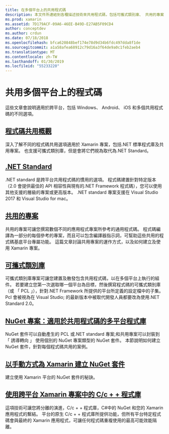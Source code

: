 ```yaml
---
title: 在多個平台上的共用程式碼
description: 本文件所連結到各種描述技術來共用程式碼，包括可攜式類別庫、 共用的專案、.NET Standard 和 NuGet 的輔助線。
ms.prod: xamarin
ms.assetid: 7D179ACF-09A6-46EE-B49D-E27AB5F09CD4
author: conceptdev
ms.author: crdun
ms.date: 07/18/2018
ms.openlocfilehash: bfca620848bef174e78d9d34b6fdc497dda8f1de
ms.sourcegitcommit: a1a58afea68912c79d16a3f64de9a0c1feb2aeb4
ms.translationtype: MT
ms.contentlocale: zh-TW
ms.lasthandoff: 01/30/2019
ms.locfileid: "55233220"
---
```

# <a name="sharing-code-on-multiple-platforms"></a>共用多個平台上的程式碼

這些文章會說明適用於跨平台，包括 Windows、 Android、 iOS 和多個共用程式碼的不同選項。

## <a name="code-sharing-overviewcode-sharingmd"></a>[程式碼共用概觀](code-sharing.md)

深入了解不同的程式碼共用選項適用於 Xamarin 專案，包括.NET 標準程式庫及共用專案。 也支援可攜式類別庫，但是會將它們視為取代為.NET Standard。

## <a name="net-standardcross-platformapp-fundamentalsnet-standardmd"></a>[.NET Standard](~/cross-platform/app-fundamentals/net-standard.md)

.NET standard 是跨平台共用程式碼的慣用的選項。 程式碼建置針對特定版本 （2.0 會提供最佳的 API 相容性與現有的.NET Framework 程式碼），您可以使用其他支援的層級的專案或更高版本。 .NET standard 專案支援在 Visual Studio 2017 和 Visual Studio for mac。

## <a name="shared-projectscross-platformapp-fundamentalsshared-projectsmd"></a>[共用的專案](~/cross-platform/app-fundamentals/shared-projects.md)

共用的專案可讓您撰寫數個不同的應用程式專案所參考的通用程式碼。 程式碼編譯為一部分的每個參考的專案，而且可以包含編譯器指示詞，可幫助這些共用的程式碼基底平台專屬功能。 這篇文章討論共用專案的運作方式，以及如何建立及使用 Xamarin 專案。

## <a name="portable-class-librariescross-platformapp-fundamentalspclmd"></a>[可攜式類別庫](~/cross-platform/app-fundamentals/pcl.md)

可攜式類別庫專案可讓您建置及散發包含共用程式碼，以在多個平台上執行的組件。 若要建立您第一次選取哪一個平台為目標，然後撰寫程式碼的可攜式類別庫 （或 「 PCL 」），針對.NET Framework 所提供的平台所定義的設定檔中的子集。 Pcl 會被視為在 Visual Studio; 的最新版本中被取代開發人員都要改為使用.NET Standard 2.0。

## <a name="nuget-projects-multiplatform-libraries-for-code-sharingcross-platformapp-fundamentalsnuget-multiplatform-librariesindexmd"></a>[NuGet 專案：適用於共用程式碼的多平台程式庫](~/cross-platform/app-fundamentals/nuget-multiplatform-libraries/index.md)

NuGet 套件可以自動產生的 PCL 或.NET standard 專案;和共用專案可以封裝到 「 誘導轉向 」 使用個別的 NuGet 專案類型的 NuGet 套件。 本節說明如何建立 NuGet 套件，針對每個程式碼共用的案例。

## <a name="manually-creating-nuget-packages-for-xamarincross-platformapp-fundamentalsnuget-manualmd"></a>[以手動方式為 Xamarin 建立 NuGet 套件](~/cross-platform/app-fundamentals/nuget-manual.md)

建立使用 Xamarin 平台的 NuGet 套件的秘訣。

## <a name="use-cc-libraries-in-cross-platform-xamarin-projectscross-platformcppindexmd"></a>[使用跨平台 Xamarin 專案中的 C/c + + 程式庫](~/cross-platform/cpp/index.md)

這項技術可讓您將分離的演進，C/c + + 程式庫，C#中的 NuGet 和您的 Xamarin 應用程式的繫結。 平台的原生 C/c + + 程式庫所提供功能，但所有平台特定程式碼會與最終的 Xamarin 應用程式，可讓任何程式碼重複使用的最高可能效能隔離。 
